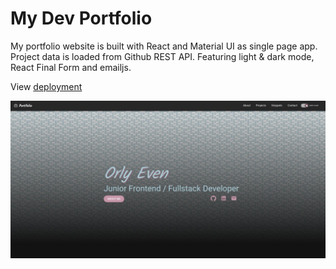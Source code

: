 # My Dev Portfolio
My portfolio website is built with React and Material UI as single page app.
Project data is loaded from Github REST API. Featuring light & dark mode, React Final Form and emailjs.

View [deployment](https://oe-deveportfolio.herokuapp.com/)

![Alt text](src/img/my-dev-portfolio.jpg?raw=true "My Dev Portfolio")